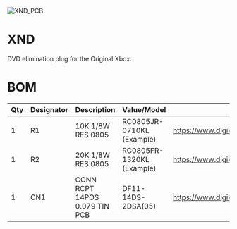 ![XND_PCB](https://github.com/wiredopposite/XND/blob/main/Pictures/xnd.jpeg)
# XND
DVD elimination plug for the Original Xbox.
# BOM
| Qty | Designator | Description | Value/Model | Digikey |
| --- | --- | --- | --- | --- |
| 1 | R1 | 10K 1/8W RES 0805 | RC0805JR-0710KL (Example) | https://www.digikey.com/short/fwm989zw |
| 1 | R2 | 20K 1/8W RES 0805 | RC0805FR-1320KL (Example) | https://www.digikey.com/short/v35w0ntb |
| 1 | CN1 | CONN RCPT 14POS 0.079 TIN PCB | DF11-14DS-2DSA(05) | https://www.digikey.com/short/bwvfmqp9 |

